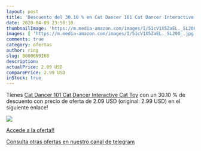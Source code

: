 ```yaml
---
layout: post
title: 'Descuento del 30.10 % en Cat Dancer 101 Cat Dancer Interactive Ca'
date: 2020-04-09 23:50:10
thumbnailImage: 'https://m.media-amazon.com/images/I/51cV1X5ZaEL._SL200_.jpg'
images: [ 'https://m.media-amazon.com/images/I/51cV1X5ZaEL._SL200_.jpg' ]
comments: true
category: ofertas
author: ring
slug: B0006N9I68
description:
actualPrice: 2.09 USD
comparePrice: 2.99 USD
inStock: true
---
```


Tienes [Cat Dancer 101 Cat Dancer Interactive Cat Toy](https://www.amazon.com/dp/B0006N9I68/?tag=redken08-20) con un 30.10 % de descuento con precio de oferta de 2.09 USD (original: 2.99 USD) en el siguiente enlace!

[![](https://m.media-amazon.com/images/I/51cV1X5ZaEL._SL200_.jpg)](https://www.amazon.com/dp/B0006N9I68/?tag=redken08-20)

[Accede a la oferta!!](https://www.amazon.com/dp/B0006N9I68/?tag=redken08-20)

[Consulta otras ofertas en nuestro canal de telegram](https://t.me/s/ofertas25)
